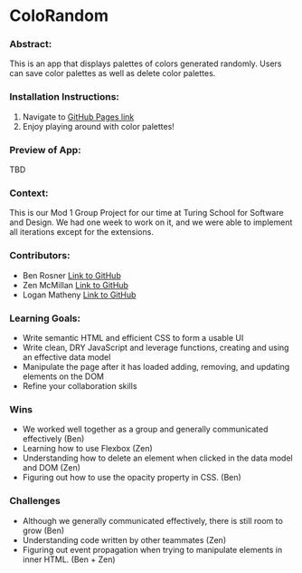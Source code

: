 # ColoRandom

### Abstract:
This is an app that displays palettes of colors generated randomly. Users can save color palettes as well as delete color palettes.

### Installation Instructions:
1. Navigate to [GitHub Pages link](https://ben-rosner-williamsburg.github.io/coloRandom/)
2. Enjoy playing around with color palettes!

### Preview of App:
TBD

### Context:
This is our Mod 1 Group Project for our time at Turing School for Software and Design. We had one week to work on it, and we were able to implement
all iterations except for the extensions.

### Contributors:
- Ben Rosner [Link to GitHub](https://github.com/ben-rosner-williamsburg)
- Zen McMillan [Link to GitHub](https://github.com/zenmcmillan)
- Logan Matheny [Link to GitHub](https://github.com/loganpaulmatheny)

### Learning Goals:
- Write semantic HTML and efficient CSS to form a usable UI
- Write clean, DRY JavaScript and leverage functions, creating and using an effective data model
- Manipulate the page after it has loaded adding, removing, and updating elements on the DOM
- Refine your collaboration skills

### Wins
- We worked well together as a group and generally communicated effectively (Ben)
- Learning how to use Flexbox (Zen)
- Understanding how to delete an element when clicked in the data model and DOM (Zen)
- Figuring out how to use the opacity property in CSS. (Ben)

### Challenges
- Although we generally communicated effectively, there is still room to grow (Ben)
- Understanding code written by other teammates (Zen)
- Figuring out event propagation when trying to manipulate elements in inner HTML. (Ben + Zen)
